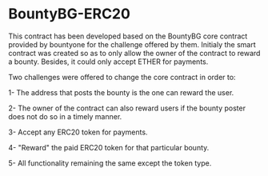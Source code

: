 # BountyBG-ERC20

This contract has been developed based on the BountyBG core contract provided by bountyone for the challenge offered by them. Initialy the smart contract was created so as to only allow the owner of the contract to reward a bounty. Besides, it could only accept ETHER for payments.

Two challenges were offered to change the core contract in order to:

1- The address that posts the bounty is the one can reward the user.

2- The owner of the contract can also reward users if the bounty poster does not do so in a timely manner.

3- Accept any ERC20 token for payments.

4- "Reward" the paid ERC20 token for that particular bounty.

5- All functionality remaining the same except the token type.
